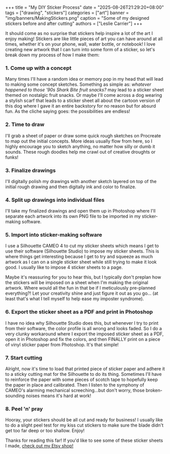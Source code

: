 +++
title = "My DIY Sticker Process"
date = "2025-08-26T21:29:20+08:00"
tags = ["drawing", "stickers"]
categories = ["art"]
banner = "img/banners/MakingStickers.png"
caption = "Some of my designed stickers before and after cutting"
authors = ["Leslie Carrier"]
+++

It should come as no surprise that stickers help inspire a lot of the art I enjoy making! Stickers are like little pieces of art you can have around at all times, whether it's on your phone, wall, water bottle, or notebook! I love creating new artwork that I can turn into some form of a sticker, so let's break down my process of how I make them:

### 1. Come up with a concept
Many times I'll have a random idea or memory pop in my head that will lead to making some concept sketches. Something as simple as: *whatever happened to those '90s Shark Bite fruit snacks?* may lead to a sticker sheet themed on nostalgic fruit snacks. Or maybe I'll come across a dog wearing a stylish scarf that leads to a sticker sheet all about the cartoon version of this dog where I gave it an entire backstory for no reason but for absurd fun. As the cliche saying goes: the possibilities are endless!

### 2. Time to draw
I'll grab a sheet of paper or draw some quick rough sketches on Procreate to map out the initial concepts. More ideas usually flow from here, so I highly encourage you to sketch anything, no matter how silly or dumb it sounds. These rough doodles help me crawl out of creative droughts or funks! 

### 3. Finalize drawings
I'll digitally polish my drawings with another sketch layered on top of the initial rough drawing and then digitally ink and color to finalize.

### 4. Split up drawings into individual files
I'll take my finalized drawings and open them up in Photoshop where I'll separate each artwork into its own PNG file to be imported in my sticker-making software.

### 5. Import into sticker-making software
I use a Silhouette CAMEO 4 to cut my sticker sheets which means I get to use their software (Silhouette Studio) to impose my sticker sheets. This is where things get interesting because I get to try and squeeze as much artwork as I can on a single sticker sheet while still trying to make it look good. I usually like to impose 4 sticker sheets to a page. 

Maybe it's reassuring for you to hear this, but I typically don't preplan how the stickers will be imposed on a sheet when I'm making the original artwork. Where would all the fun in that be if I meticulously pre-planned everything?! Let your creativity shine and just figure it out as you go... (at least that's what I tell myself to help ease my imposter syndrome).

### 6. Export the sticker sheet as a PDF and print in Photoshop
I have no idea why Silhouette Studio does this, but whenever I try to print from their software, the color profile is all wrong and looks faded. So I do a very clunky workaround where I export the imposed sticker sheet as a PDF, open it in Photoshop and fix the colors, and then FINALLY print on a piece of vinyl sticker paper from Photoshop. It's that simple!

### 7. Start cutting
Alright, now it's time to load that printed piece of sticker paper and adhere it to a sticky cutting mat for the Silhouette to do its thing. Sometimes I'll have to reinforce the paper with some pieces of scotch tape to hopefully keep the paper in place and calibrated. Then I listen to the symphony of CAMEO's alarming mechanical screeching...but don't worry, those broken-sounding noises means it's hard at work!

### 8. Peel 'n' pray
Hooray, your stickers should be all cut and ready for business! I usually like to do a slight peel test for my kiss cut stickers to make sure the blade didn't get too far deep or too shallow. Enjoy!

Thanks for reading this far! If you'd like to see some of these sticker sheets I made, [check out my Etsy shop!](https://happyhannahartshop.etsy.com) 